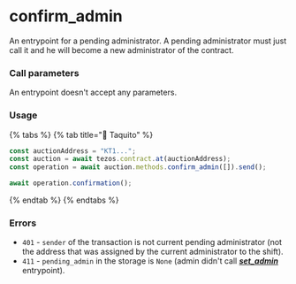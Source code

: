 # confirm\_admin

An entrypoint for a pending administrator. A pending administrator must just call it and he will become a new administrator of the contract.

### Call parameters

An entrypoint doesn't accept any parameters.

### Usage

{% tabs %}
{% tab title="🌮 Taquito" %}
```javascript
const auctionAddress = "KT1...";
const auction = await tezos.contract.at(auctionAddress);
const operation = await auction.methods.confirm_admin([]).send();

await operation.confirmation();
```
{% endtab %}
{% endtabs %}

### Errors

* `401` - `sender` of the transaction is not current pending administrator (not the address that was assigned by the current administrator to the shift).
* `411` - `pending_admin` in the storage is `None` (admin didn't call [_**set\_admin**_](set\_admin.md) entrypoint).
